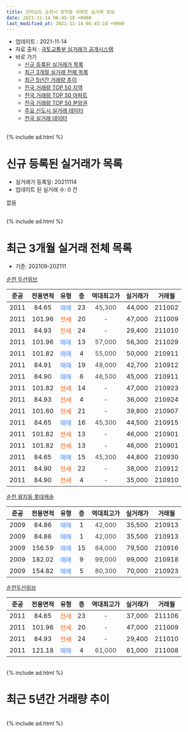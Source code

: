 ```yaml
---
title: 전라남도 순천시 왕지동 아파트 실거래 정보
date: 2021-11-14 06:45:10 +0900
last_modified_at: 2021-11-14 06:45:10 +0900
---
```


* 업데이트 : 2021-11-14
* 자료 출처 : [국토교통부 실거래가 공개시스템](http://rt.molit.go.kr)
* 바로 가기
    * [신규 등록된 실거래가 목록](#신규-등록된-실거래가-목록)
    * [최근 3개월 실거래 전체 목록](#최근-3개월-실거래-전체-목록)
    * [최근 5년간 거래량 추이](#최근-5년간-거래량-추이)
    * [전국 거래량 TOP 50 지역](https://inasie.github.io/apt-trade-info/최근-3개월-전국에서-가장-거래가-많이-발생한-지역)
    * [전국 거래량 TOP 50 아파트](https://inasie.github.io/apt-trade-info/최근-3개월-전국에서-가장-거래가-많이-발생한-아파트)
    * [전국 거래량 TOP 50 분양권](https://inasie.github.io/apt-trade-info/최근-3개월-전국에서-가장-거래가-많이-발생한-분양권)
    * [주요 신도시 실거래 데이터](https://inasie.github.io/apt-trade-info/주요-신도시)
    * [전국 실거래 데이터](https://inasie.github.io/apt-trade-info/전국)
<br>
{% include ad.html %}
<br>

# 신규 등록된 실거래가 목록
* 실거래가 등록일: 20211114
* 업데이트 된 실거래 수: 0 건

없음

<br>
{% include ad.html %}
<br>

# 최근 3개월 실거래 전체 목록
* 기준: 202109-202111


[순천 두산위브](https://search.naver.com/search.naver?query=%EC%A0%84%EB%9D%BC%EB%82%A8%EB%8F%84+%EC%88%9C%EC%B2%9C%EC%8B%9C+%EC%99%95%EC%A7%80%EB%8F%99+%EC%88%9C%EC%B2%9C+%EB%91%90%EC%82%B0%EC%9C%84%EB%B8%8C)

|준공|전용면적|유형|층|역대최고가|실거래가|거래월|
|:---:|:---:|:---:|:---:|:---:|:---:|:---:|
|2011|84.65|<span style="color:#4285f3">매매</span>|23|<span style="color:#444444">45,300</span>|44,000|211002|
|2011|101.96|<span style="color:#ff5a00">전세</span>|20|<span style="color:#444444">-</span>|47,000|211009|
|2011|84.93|<span style="color:#ff5a00">전세</span>|24|<span style="color:#444444">-</span>|29,400|211010|
|2011|101.96|<span style="color:#4285f3">매매</span>|13|<span style="color:#444444">57,000</span>|56,300|211029|
|2011|101.82|<span style="color:#4285f3">매매</span>|4|<span style="color:#444444">55,000</span>|50,000|210911|
|2011|84.91|<span style="color:#4285f3">매매</span>|19|<span style="color:#444444">48,000</span>|42,700|210912|
|2011|84.90|<span style="color:#4285f3">매매</span>|6|<span style="color:#444444">46,500</span>|45,000|210911|
|2011|101.82|<span style="color:#ff5a00">전세</span>|14|<span style="color:#444444">-</span>|47,000|210923|
|2011|84.93|<span style="color:#ff5a00">전세</span>|4|<span style="color:#444444">-</span>|36,000|210924|
|2011|101.60|<span style="color:#ff5a00">전세</span>|21|<span style="color:#444444">-</span>|39,800|210907|
|2011|84.65|<span style="color:#4285f3">매매</span>|16|<span style="color:#444444">45,300</span>|44,500|210915|
|2011|101.82|<span style="color:#ff5a00">전세</span>|13|<span style="color:#444444">-</span>|46,000|210901|
|2011|101.82|<span style="color:#ff5a00">전세</span>|13|<span style="color:#444444">-</span>|46,000|210901|
|2011|84.65|<span style="color:#4285f3">매매</span>|15|<span style="color:#444444">45,300</span>|44,800|210930|
|2011|84.90|<span style="color:#ff5a00">전세</span>|22|<span style="color:#444444">-</span>|38,000|210912|
|2011|84.90|<span style="color:#ff5a00">전세</span>|4|<span style="color:#444444">-</span>|35,000|210910|

[순천 왕지동 롯데캐슬](https://search.naver.com/search.naver?query=%EC%A0%84%EB%9D%BC%EB%82%A8%EB%8F%84+%EC%88%9C%EC%B2%9C%EC%8B%9C+%EC%99%95%EC%A7%80%EB%8F%99+%EC%88%9C%EC%B2%9C+%EC%99%95%EC%A7%80%EB%8F%99+%EB%A1%AF%EB%8D%B0%EC%BA%90%EC%8A%AC)

|준공|전용면적|유형|층|역대최고가|실거래가|거래월|
|:---:|:---:|:---:|:---:|:---:|:---:|:---:|
|2009|84.86|<span style="color:#4285f3">매매</span>|1|<span style="color:#444444">42,000</span>|35,500|210913|
|2009|84.86|<span style="color:#4285f3">매매</span>|1|<span style="color:#444444">42,000</span>|35,500|210913|
|2009|156.59|<span style="color:#4285f3">매매</span>|15|<span style="color:#444444">84,000</span>|79,500|210916|
|2009|182.02|<span style="color:#4285f3">매매</span>|9|<span style="color:#444444">99,000</span>|99,000|210918|
|2009|154.82|<span style="color:#4285f3">매매</span>|5|<span style="color:#444444">80,300</span>|70,000|210923|

[순천두산위브](https://search.naver.com/search.naver?query=%EC%A0%84%EB%9D%BC%EB%82%A8%EB%8F%84+%EC%88%9C%EC%B2%9C%EC%8B%9C+%EC%99%95%EC%A7%80%EB%8F%99+%EC%88%9C%EC%B2%9C%EB%91%90%EC%82%B0%EC%9C%84%EB%B8%8C)

|준공|전용면적|유형|층|역대최고가|실거래가|거래월|
|:---:|:---:|:---:|:---:|:---:|:---:|:---:|
|2011|84.65|<span style="color:#ff5a00">전세</span>|23|<span style="color:#444444">-</span>|37,000|211106|
|2011|101.96|<span style="color:#ff5a00">전세</span>|20|<span style="color:#444444">-</span>|47,000|211009|
|2011|84.93|<span style="color:#ff5a00">전세</span>|24|<span style="color:#444444">-</span>|29,400|211010|
|2011|121.18|<span style="color:#4285f3">매매</span>|4|<span style="color:#444444">61,000</span>|61,000|211008|


<br>
{% include ad.html %}
<br>

# 최근 5년간 거래량 추이


<div style="width:100%;">
    <canvas id="deal_progress" height="200"></canvas>
</div>

<script>
new Chart(document.getElementById("deal_progress"), {
    type: 'line',
    data: {
        labels: ['201611','201612','201701','201702','201703','201704','201705','201706','201707','201708','201709','201710','201711','201712','201801','201802','201803','201804','201805','201806','201807','201808','201809','201810','201811','201812','201901','201902','201903','201904','201905','201906','201907','201908','201909','201910','201911','201912','202001','202002','202003','202004','202005','202006','202007','202008','202009','202010','202011','202012','202101','202102','202103','202104','202105','202106','202107','202108','202109','202110','202111'],
        datasets: [{
            label: '매매',
            pointRadius: 1,
            data: [23, 20, 11, 21, 25, 17, 18, 18, 19, 20, 20, 20, 15, 17, 19, 19, 17, 15, 11, 10, 8, 18, 16, 17, 9, 18, 22, 8, 10, 9, 16, 10, 19, 19, 8, 8, 13, 31, 19, 41, 21, 14, 31, 37, 23, 11, 8, 13, 20, 14, 9, 2, 8, 6, 15, 7, 5, 7, 10, 3, 0],
            borderColor: "rgba(255, 201, 14, 1)",
            backgroundColor: "rgba(255, 201, 14, 0.5)",
            fill: false,
            lineTension: 0
        },{
            label: '전월세',
            pointRadius: 1,
            data: [5, 6, 6, 8, 8, 2, 7, 3, 5, 3, 9, 7, 8, 5, 7, 8, 12, 5, 7, 3, 6, 6, 9, 4, 7, 7, 8, 9, 7, 7, 5, 2, 8, 7, 5, 3, 1, 11, 7, 11, 2, 8, 8, 8, 9, 10, 5, 6, 4, 5, 1, 6, 3, 12, 7, 10, 5, 5, 7, 4, 1],
            borderColor: "rgba(0, 141, 185, 1)",
            backgroundColor: "rgba(0, 141, 185, 0.5)",
            fill: false,
            lineTension: 0
        }
        ]
    },
    options: {
        responsive: true,
        title: {
            display: false
        },
        tooltips: {
            mode: 'index',
            intersect: false
        },
        hover: {
            mode: 'nearest',
            intersect: true
        },
        scales: {
            xAxes: [{
                display: true,
                scaleLabel: {
                    display: true,
                    labelString: '년/월'
                }
            }],
            yAxes: [{
                display: true,
                ticks: {
                    suggestedMin: 0,
                },
                scaleLabel: {
                    display: true,
                    labelString: '실거래 수'
                }
            }]
        }
    }
});

</script>


<br>
{% include ad.html %}
<br>


